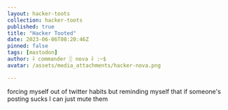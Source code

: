 ```yaml
---
layout: hacker-toots
collection: hacker-toots
published: true
title: "Hacker Tooted"
date: 2023-06-06T08:20:46Z
pinned: false
tags: [mastodon]
author: ⸸ commander ░ nova ⸸ :~$
avatar: /assets/media_attachments/hacker-nova.png

---
```


<p>forcing myself out of twitter habits but reminding myself that if someone&#39;s posting sucks I can just mute them</p>


